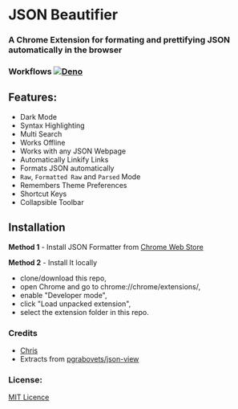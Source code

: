 # JSON Beautifier

### A Chrome Extension for formating and prettifying JSON automatically in the browser

### Workflows [![Deno](https://github.com/chrispeterjeyaraj/json-beautifier/actions/workflows/deno.yml/badge.svg)](https://github.com/chrispeterjeyaraj/json-beautifier/actions/workflows/deno.yml)

## Features:
* Dark Mode
* Syntax Highlighting
* Multi Search
* Works Offline
* Works with any JSON Webpage
* Automatically Linkify Links
* Formats JSON automatically
* `Raw`, `Formatted Raw` and `Parsed` Mode
* Remembers Theme Preferences
* Shortcut Keys
* Collapsible Toolbar


## Installation

**Method 1** - Install JSON Formatter from [Chrome Web Store](https://chrome.google.com/webstore/detail/json-formatter/gpmodmeblccallcadopbcoeoejepgpnb)

**Method 2** - Install It locally
* clone/download this repo,
* open Chrome and go to chrome://chrome/extensions/,
* enable "Developer mode",
* click "Load unpacked extension",
* select the extension folder in this repo.

### Credits

* [Chris](https://github.com/chrispeterjeyaraj)
* Extracts from [pgrabovets/json-view](https://github.com/pgrabovets/json-view)

### License:

[MIT Licence](LICENSE)

